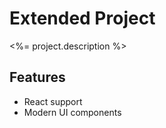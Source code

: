 # Extended Project

<%= project.description %>

## Features

-   React support
-   Modern UI components
